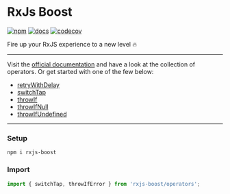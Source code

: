 # RxJs Boost

[![npm](https://img.shields.io/npm/v/rxjs-boost)](https://www.npmjs.com/package/rxjs-boost)
[![docs](https://img.shields.io/badge/docs-rxjs--boost.vercel.app-blueviolet)](https://rxjs-boost.vercel.app/)
[![codecov](https://codecov.io/gh/NiklasPor/rxjs-boost/branch/master/graph/badge.svg)](https://codecov.io/gh/NiklasPor/rxjs-boost)

Fire up your RxJS experience to a new level 🔥

---

Visit the [official documentation](https://rxjs-boost.vercel.app) and have a look at the collection of operators. Or get started with one of the few below:

- [retryWithDelay](https://rxjs-boost.vercel.app/modules/_retry_with_delay_.html)
- [switchTap](https://rxjs-boost.vercel.app/modules/_switch_tap_.html)
- [throwIf](https://rxjs-boost.vercel.app/modules/_throw_if_.html)
- [throwIfNull](https://rxjs-boost.vercel.app/modules/_throw_if_null_.html)
- [throwIfUndefined](https://rxjs-boost.vercel.app/modules/_throw_if_undefined_.html)

---

### Setup

```
npm i rxjs-boost
```

### Import

```ts
import { switchTap, throwIfError } from 'rxjs-boost/operators';
```
